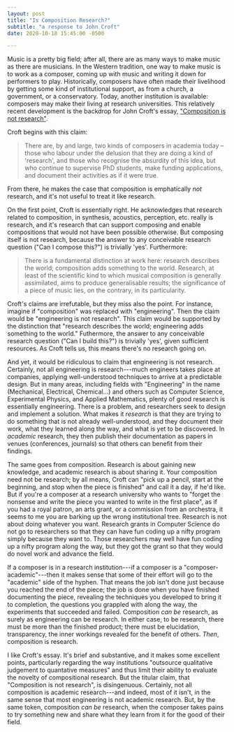 ```yaml
---
layout: post
title: "Is Composition Research?"
subtitle: "a response to John Croft"
date: 2020-10-18 15:45:00 -0500

---
```


Music is a pretty big field; after all, there are as many ways to make music as there are musicians. In the Western tradition, one way to make music is to work as a composer, coming up with music and writing it down for performers to play. Historically, composers have often made their livelihood by getting some kind of institutional support, as from a church, a government, or a conservatory. Today, another institution is available: composers may make their living at research universities. This relatively recent development is the backdrop for John Croft's essay, ["Composition is not research"](https://bura.brunel.ac.uk/bitstream/2438/10922/3/Fulltext.pdf).

Croft begins with this claim:

> There are, by and large, two kinds of composers in academia today – those who labour under the delusion that they are doing a kind of 'research', and those who recognise the absurdity of this idea, but who continue to supervise PhD students, make funding applications, and document their activities as if it were true.

From there, he makes the case that composition is emphatically _not_ research, and it's not useful to treat it like research.

On the first point, Croft is essentially right. He acknowledges that research related to composition, in synthesis, acoustics, perception, etc. really is research, and it's research that can support composing and enable compositions that would not have been possible otherwise. But composing itself is not research, because the answer to any conceivable research question ("Can I compose this?") is trivially 'yes'. Furthermore:

> There is a fundamental distinction at work here: research describes the world; composition adds something to the world. Research, at least of the scientific kind to which musical composition is generally assimilated, aims to produce generalisable results; the significance of a piece of music lies, on the contrary, in its particularity.

Croft's claims are irrefutable, but they miss also the point. For instance, imagine if "composition" was replaced with "engineering". Then the claim would be "engineering is not research". This claim would be supported by the distinction that "research describes the world; engineering adds something to the world." Futhermore, the answer to any conceivable research question ("Can I build this?") is trivially 'yes', given sufficient resources. As Croft tells us, this means there's no research going on.

And yet, it would be ridiculous to claim that engineering is not research. Certainly, not all engineering is research---much engineers takes place at companies, applying well-understood techniques to arrive at a predictable design. But in many areas, including fields with "Engineering" in the name (Mechanical, Electrical, Chemical...) and others such as Computer Science, Experimental Physics, and Applied Mathematics, plenty of good research is essentially engineering. There is a problem, and researchers seek to design and implement a solution. What makes it _research_ is that they are trying to do something that is not already well-understood, and they document their work, what they learned along the way, and what is yet to be discovered. In _academic_ research, they then publish their documentation as papers in venues (conferences, journals) so that others can benefit from their findings.

The same goes from composition. Research is about gaining new knowledge, and academic research is about sharing it. Your composition need not be research; by all means, Croft can "pick up a pencil, start at the beginning, and stop when the piece is finished" and call it a day, if he'd like. But if you're a composer at a research university who wants to "forget the nonsense and write the piece you wanted to write in the first place", as if you had a royal patron, an arts grant, or a commission from an orchestra, it seems to me you are barking up the wrong institutional tree. Research is not about doing whatever you want. Research grants in Computer Science do not go to researchers so that they can have fun coding up a nifty program simply because they want to. Those researchers may well have fun coding up a nifty program along the way, but they got the grant so that they would do novel work and advance the field.

If a composer is in a research institution---if a composer is a "composer-academic"---then it makes sense that some of their effort will go to the "academic" side of the hyphen. That means the job isn't done just because you reached the end of the piece; the job is done when you have finished documenting the piece, revealing the techniques you developed to bring it to completion, the questions you grappled with along the way, the experiments that succeeded and failed. Composition _can be_ research, as surely as engineering can be research. In either case, to be research, there must be more than the finished product; there must be elucidation, transparency, the inner workings revealed for the benefit of others. _Then_, composition is research.

I like Croft's essay. It's brief and substantive, and it makes some excellent points, particularly regarding the way institutions "outsource qualitative judgement to quantative measures" and thus limit their ability to evaluate the novelty of compositional research. But the titular claim, that "Composition is not research", is disingenuous. Certainly, not all composition is academic research---and indeed, most of it isn't, in the same sense that most engineering is not academic research. But, by the same token, composition _can be_ research, when the composer takes pains to try something new and share what they learn from it for the good of their field.